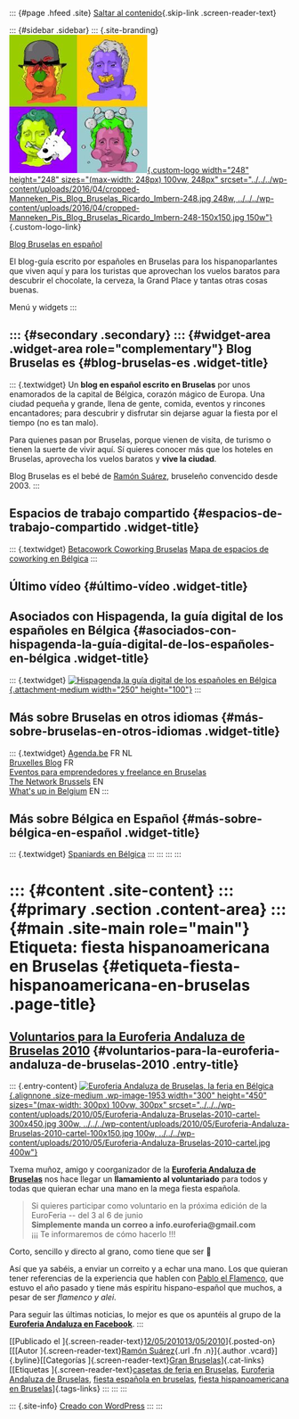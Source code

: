 ::: {#page .hfeed .site}
[Saltar al contenido](index.html#content){.skip-link
.screen-reader-text}

::: {#sidebar .sidebar}
::: {.site-branding}
[![](../../../wp-content/uploads/2016/04/cropped-Manneken_Pis_Blog_Bruselas_Ricardo_Imbern-248.jpg){.custom-logo
width="248" height="248" sizes="(max-width: 248px) 100vw, 248px"
srcset="../../../wp-content/uploads/2016/04/cropped-Manneken_Pis_Blog_Bruselas_Ricardo_Imbern-248.jpg 248w, ../../../wp-content/uploads/2016/04/cropped-Manneken_Pis_Blog_Bruselas_Ricardo_Imbern-248-150x150.jpg 150w"}](../../../index.html){.custom-logo-link}

[Blog Bruselas en español](../../../index.html)

El blog-guía escrito por españoles en Bruselas para los hispanoparlantes
que viven aquí y para los turistas que aprovechan los vuelos baratos
para descubrir el chocolate, la cerveza, la Grand Place y tantas otras
cosas buenas.

Menú y widgets
:::

::: {#secondary .secondary}
::: {#widget-area .widget-area role="complementary"}
Blog Bruselas es {#blog-bruselas-es .widget-title}
----------------

::: {.textwidget}
Un **blog en español escrito en Bruselas** por unos enamorados de la
capital de Bélgica, corazón mágico de Europa. Una ciudad pequeña y
grande, llena de gente, comida, eventos y rincones encantadores; para
descubrir y disfrutar sin dejarse aguar la fiesta por el tiempo (no es
tan malo).

Para quienes pasan por Bruselas, porque vienen de visita, de turismo o
tienen la suerte de vivir aquí. Sí quieres conocer más que los hoteles
en Bruselas, aprovecha los vuelos baratos y **vive la ciudad**.

Blog Bruselas es el bebé de [Ramón Suárez](http://www.ramonsuarez.com),
bruseleño convencido desde 2003.
:::

Espacios de trabajo compartido {#espacios-de-trabajo-compartido .widget-title}
------------------------------

::: {.textwidget}
[Betacowork Coworking Bruselas](http://www.betacowork.com) [Mapa de
espacios de coworking en Bélgica](http://coworkingbelgium.com)
:::

Último vídeo {#último-vídeo .widget-title}
------------

Asociados con Hispagenda, la guía digital de los españoles en Bélgica {#asociados-con-hispagenda-la-guía-digital-de-los-españoles-en-bélgica .widget-title}
---------------------------------------------------------------------

::: {.textwidget}
[![Hispagenda,la guía digital de los españoles en
Bélgica](../../../wp-content/uploads/2010/04/Hispagenda-250px.gif "Hispagenda, la guía digital de los españoles en Bélgica"){.attachment-medium
width="250" height="100"}](http://www.hispagenda.com)
:::

Más sobre Bruselas en otros idiomas {#más-sobre-bruselas-en-otros-idiomas .widget-title}
-----------------------------------

::: {.textwidget}
[Agenda.be](http://www.agenda.be) FR NL\
[Bruxelles Blog](http://www.bxlblog.be/) FR\
[Eventos para emprendedores y freelance en
Bruselas](http://www.betacowork.com/events/)\
[The Network
Brussels](http://groups.yahoo.com/group/TheNetworkBrussels/) EN\
[What\'s up in Belgium](http://www.whatsupin.be/) EN
:::

Más sobre Bélgica en Español {#más-sobre-bélgica-en-español .widget-title}
----------------------------

::: {.textwidget}
[Spaniards en Bélgica](http://www.spaniards.es/paises/belgica)
:::
:::
:::
:::

::: {#content .site-content}
::: {#primary .section .content-area}
::: {#main .site-main role="main"}
Etiqueta: fiesta hispanoamericana en Bruselas {#etiqueta-fiesta-hispanoamericana-en-bruselas .page-title}
=============================================

[Voluntarios para la Euroferia Andaluza de Bruselas 2010](../../../index.html?p=1952) {#voluntarios-para-la-euroferia-andaluza-de-bruselas-2010 .entry-title}
-------------------------------------------------------------------------------------

::: {.entry-content}
[![Euroferia Andaluza de Bruselas, la feria en
Bélgica](../../../wp-content/uploads/2010/05/Euroferia-Andaluza-Bruselas-2010-cartel-300x450.jpg){.alignnone
.size-medium .wp-image-1953 width="300" height="450"
sizes="(max-width: 300px) 100vw, 300px"
srcset="../../../wp-content/uploads/2010/05/Euroferia-Andaluza-Bruselas-2010-cartel-300x450.jpg 300w, ../../../wp-content/uploads/2010/05/Euroferia-Andaluza-Bruselas-2010-cartel-100x150.jpg 100w, ../../../wp-content/uploads/2010/05/Euroferia-Andaluza-Bruselas-2010-cartel.jpg 400w"}](http://www.euroferia.net/)

Txema muñoz, amigo y coorganizador de la **[Euroferia Andaluza de
Bruselas](http://www.euroferia.net/ "Euroferia Andaluza de Bruselas, la mejor de Bélgica")**
nos hace llegar un **llamamiento al voluntariado** para todos y todas
que quieran echar una mano en la mega fiesta española.

> Si quieres participar como voluntario en la próxima edición de la
> EuroFeria -- del 3 al 6 de junio\
> **Simplemente manda un correo a info.euroferia\@gmail.com**\
> ¡¡¡ Te informaremos de cómo hacerlo !!!

Corto, sencillo y directo al grano, como tiene que ser 🙂

Así que ya sabéis, a enviar un correito y a echar una mano. Los que
quieran tener referencias de la experiencia que hablen con [Pablo el
Flamenco](http://pabloelflamenco.blogspot.com/ "Pablo el flamenco, neerlandés con corazón hispano"),
que estuvo el año pasado y tiene más espíritu hispano-español que
muchos, a pesar de ser *flamenco y alei*.

Para seguir las últimas noticias, lo mejor es que os apuntéis al grupo
de la **[Euroferia Andaluza en
Facebook](http://www.facebook.com/group.php?gid=298500496901 "Euroferia Andaluza de Bruselas en Facebook")**.
:::

[[Publicado el
]{.screen-reader-text}[12/05/201013/05/2010](../../../index.html?p=1952)]{.posted-on}[[[Autor
]{.screen-reader-text}[Ramón
Suárez](../../2010/04/30/index.html?author=2){.url .fn .n}]{.author
.vcard}]{.byline}[[Categorías ]{.screen-reader-text}[Gran
Bruselas](../../category/gran-bruselas/index.html)]{.cat-links}[[Etiquetas
]{.screen-reader-text}[casetas de feria en
Bruselas](../casetas-de-feria-en-bruselas/index.html), [Euroferia
Andaluza de Bruselas](../euroferia-andaluza-de-bruselas/index.html),
[fiesta española en
bruselas](../fiesta-espanola-en-bruselas/index.html), [fiesta
hispanoamericana en Bruselas](index.html)]{.tags-links}
:::
:::
:::

::: {.site-info}
[Creado con WordPress](https://es.wordpress.org/)
:::
:::
